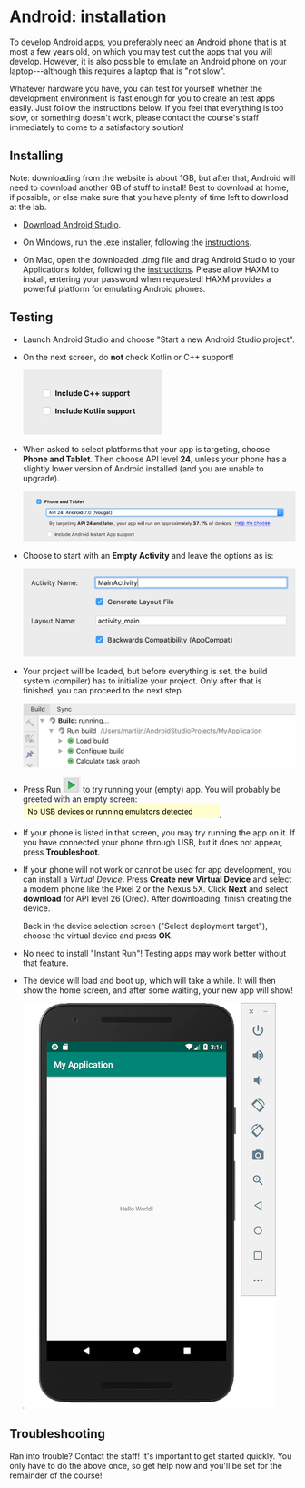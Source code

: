 # Android: installation

To develop Android apps, you preferably need an Android phone that is at most a few years old, on which you may test out the apps that you will develop. However, it is also possible to emulate an Android phone on your laptop---although this requires a laptop that is "not slow".

Whatever hardware you have, you can test for yourself whether the development environment is fast enough for you to create an test apps easily. Just follow the instructions below. If you feel that everything is too slow, or something doesn't work, please contact the course's staff immediately to come to a satisfactory solution!

## Installing

Note: downloading from the website is about 1GB, but after that, Android will need to download another GB of stuff to install! Best to download at home, if possible, or else make sure that you have plenty of time left to download at the lab.

- [Download Android Studio](https://developer.android.com/studio/).

- On Windows, run the .exe installer, following the [instructions](https://developer.android.com/studio/install).

- On Mac, open the downloaded .dmg file and drag Android Studio to your Applications folder, following the [instructions](https://developer.android.com/studio/install). Please allow HAXM to install, entering your password when requested! HAXM provides a powerful platform for emulating Android phones.

## Testing

- Launch Android Studio and choose "Start a new Android Studio project".

- On the next screen, do **not** check Kotlin or C++ support!

    ![Screen shot where Kotlin and C++ support have not been checked.](no-kotlin.png)

- When asked to select platforms that your app is targeting, choose **Phone and Tablet**. Then choose API level **24**, unless your phone has a slightly lower version of Android installed (and you are unable to upgrade).

    ![](api-level.png)

- Choose to start with an **Empty Activity** and leave the options as is:

    ![](activity.png)

- Your project will be loaded, but before everything is set, the build system (compiler) has to initialize your project. Only after that is finished, you can proceed to the next step.

    ![](build.png)

- Press Run ![](run.png) to try running your (empty) app. You will probably be greeted with an empty screen: ![](no-ems.png).

- If your phone is listed in that screen, you may try running the app on it. If you have connected your phone through USB, but it does not appear, press **Troubleshoot**.

- If your phone will not work or cannot be used for app development, you can install a *Virtual Device*. Press **Create new Virtual Device** and select a modern phone like the Pixel 2 or the Nexus 5X. Click **Next** and select **download** for API level 26 (Oreo). After downloading, finish creating the device.

    Back in the device selection screen ("Select deployment target"), choose the virtual device and press **OK**.

- No need to install "Instant Run"! Testing apps may work better without that feature.

- The device will load and boot up, which will take a while. It will then show the home screen, and after some waiting, your new app will show!

    ![](app.png)

## Troubleshooting

Ran into trouble? Contact the staff! It's important to get started quickly. You only have to do the above once, so get help now and you'll be set for the remainder of the course!

